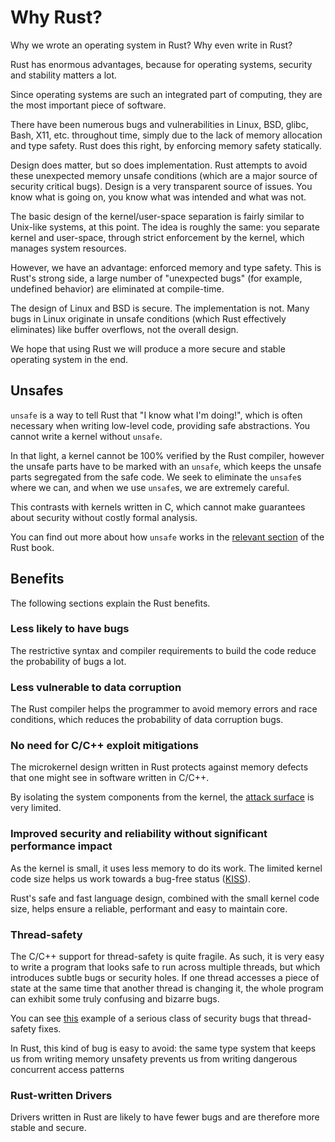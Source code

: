 # Why Rust?

Why we wrote an operating system in Rust? Why even write in Rust?

Rust has enormous advantages, because for operating systems, security and stability matters a lot.

Since operating systems are such an integrated part of computing, they are the most important piece of software.

There have been numerous bugs and vulnerabilities in Linux, BSD, glibc, Bash, X11, etc. throughout time, simply due to the lack of memory allocation and type safety. Rust does this right, by enforcing memory safety statically.

Design does matter, but so does implementation. Rust attempts to avoid these unexpected memory unsafe conditions (which are a major source of security critical bugs). Design is a very transparent source of issues. You know what is going on, you know what was intended and what was not.

The basic design of the kernel/user-space separation is fairly similar to Unix-like systems, at this point. The idea is roughly the same: you separate kernel and user-space, through strict enforcement by the kernel, which manages system resources.

However, we have an advantage: enforced memory and type safety. This is Rust's strong side, a large number of "unexpected bugs" (for example, undefined behavior) are eliminated at compile-time.

The design of Linux and BSD is secure. The implementation is not. Many bugs in Linux originate in unsafe conditions (which Rust effectively eliminates) like buffer overflows, not the overall design.

We hope that using Rust we will produce a more secure and stable operating system in the end.

## Unsafes

`unsafe` is a way to tell Rust that "I know what I'm doing!", which is often necessary when writing low-level code, providing safe abstractions. You cannot write a kernel without `unsafe`.

In that light, a kernel cannot be 100% verified by the Rust compiler, however the unsafe parts have to be marked with an `unsafe`, which keeps the unsafe parts segregated from the safe code. We seek to eliminate the `unsafe`s where we can, and when we use `unsafe`s, we are extremely careful.

This contrasts with kernels written in C, which cannot make guarantees about security without costly formal analysis.

You can find out more about how `unsafe` works in the [relevant section](https://doc.rust-lang.org/book/unsafe-rust.html) of the Rust book.

## Benefits

The following sections explain the Rust benefits.

### Less likely to have bugs

The restrictive syntax and compiler requirements to build the code reduce the probability of bugs a lot.

### Less vulnerable to data corruption

The Rust compiler helps the programmer to avoid memory errors and race conditions, which reduces the probability of data corruption bugs.

### No need for C/C++ exploit mitigations

The microkernel design written in Rust protects against memory defects that one might see in software written in C/C++.

By isolating the system components from the kernel, the [attack surface](https://en.wikipedia.org/wiki/Attack_surface) is very limited.

### Improved security and reliability without significant performance impact

As the kernel is small, it uses less memory to do its work. The limited kernel code size helps us work towards a bug-free status ([KISS](https://en.wikipedia.org/wiki/KISS_principle)).

Rust's safe and fast language design, combined with the small kernel code size, helps ensure a reliable, performant and easy to maintain core.

### Thread-safety

The C/C++ support for thread-safety is quite fragile. As such, it is very easy to write a program that looks safe to run across multiple threads, but which introduces subtle bugs or security holes. If one thread accesses a piece of state at the same time that another thread is changing it, the whole program can exhibit some truly confusing and bizarre bugs.

You can see [this](https://en.wikipedia.org/wiki/Time_of_check_to_time_of_use) example of a serious class of security bugs that thread-safety fixes.

In Rust, this kind of bug is easy to avoid: the same type system that keeps us from writing memory unsafety prevents us from writing dangerous concurrent access patterns

### Rust-written Drivers

Drivers written in Rust are likely to have fewer bugs and are therefore more stable and secure.
